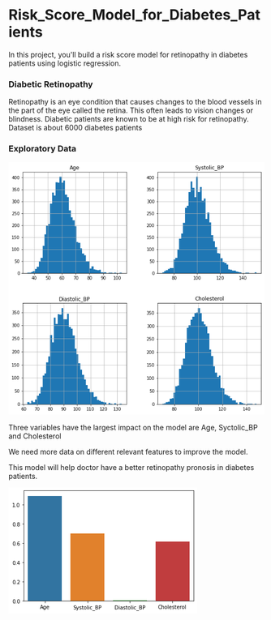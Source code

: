 # Risk_Score_Model_for_Diabetes_Patients
In this project, you'll build a risk score model for retinopathy in diabetes patients using logistic regression.
### Diabetic Retinopathy
Retinopathy is an eye condition that causes changes to the blood vessels in the part of the eye called the retina.
This often leads to vision changes or blindness.
Diabetic patients are known to be at high risk for retinopathy. 
Dataset is about 6000 diabetes patients
### Exploratory Data

![E](/download.png)

Three variables have the largest impact on the model are Age, Syctolic_BP and Cholesterol

We need more data on different relevant features to improve the model.

This model will help doctor have a better retinopathy pronosis in diabetes patients.

![E](/coef.png)

